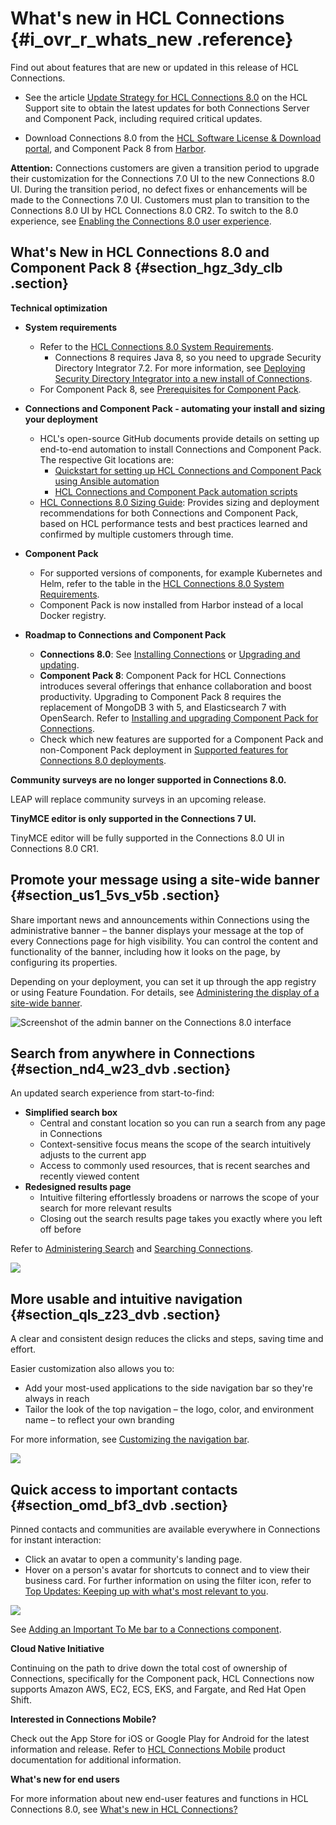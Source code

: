 # What's new in HCL Connections {#i_ovr_r_whats_new .reference}

Find out about features that are new or updated in this release of HCL Connections.

-   See the article [Update Strategy for HCL Connections 8.0](https://support.hcltechsw.com/csm?id=kb_article&sysparm_article=KB0101180) on the HCL Support site to obtain the latest updates for both Connections Server and Component Pack, including required critical updates.

-   Download Connections 8.0 from the [HCL Software License & Download portal](https://hclsoftware.flexnetoperations.com), and Component Pack 8 from [Harbor](https://hclcr.io/harbor/projects/15/repositories).

**Attention:** Connections customers are given a transition period to upgrade their customization for the Connections 7.0 UI to the new Connections 8.0 UI. During the transition period, no defect fixes or enhancements will be made to the Connections 7.0 UI. Customers must plan to transition to the Connections 8.0 UI by HCL Connections 8.0 CR2. To switch to the 8.0 experience, see [Enabling the Connections 8.0 user experience](../migrate/enabling_cnx8_ux.md).

## What's New in HCL Connections 8.0 and Component Pack 8 {#section_hgz_3dy_clb .section}

**Technical optimization**

-   **System requirements**
    -   Refer to the [HCL Connections 8.0 System Requirements](https://support.hcltechsw.com/csm?id=kb_article&sysparm_article=KB0073654).
        -   Connections 8 requires Java 8, so you need to upgrade Security Directory Integrator 7.2. For more information, see [Deploying Security Directory Integrator into a new install of Connections](../install/t_prof_tdi_new_deploy.md).
    -   For Component Pack 8, see [Prerequisites for Component Pack](../install/cp_prereqs.md).
-   **Connections and Component Pack - automating your install and sizing your deployment**
    -   HCL's open-source GitHub documents provide details on setting up end-to-end automation to install Connections and Component Pack. The respective Git locations are:
        -   [Quickstart for setting up HCL Connections and Component Pack using Ansible automation](https://github.com/HCL-TECH-SOFTWARE/connections-automation/blob/main/documentation/QUICKSTART.md)
        -   [HCL Connections and Component Pack automation scripts](https://github.com/HCL-TECH-SOFTWARE/connections-automation/blob/main/README.md)
    -   [HCL Connections 8.0 Sizing Guide](https://opensource.hcltechsw.com/connections-doc/v8/guide_me/how_to_guides/connections8_sizing_guide.pdf): Provides sizing and deployment recommendations for both Connections and Component Pack, based on HCL performance tests and best practices learned and confirmed by multiple customers through time.
-   **Component Pack**
    -   For supported versions of components, for example Kubernetes and Helm, refer to the table in the [HCL Connections 8.0 System Requirements](https://support.hcltechsw.com/csm?id=kb_article&sysparm_article=KB0073654).
    -   Component Pack is now installed from Harbor instead of a local Docker registry.

-   **Roadmap to Connections and Component Pack**
    -   **Connections 8.0**: See [Installing Connections](../install/c_installing.md) or [Upgrading and updating](../migrate/c_upgrade_migrate_overview.md).
    -   **Component Pack 8**: Component Pack for HCL Connections introduces several offerings that enhance collaboration and boost productivity. Upgrading to Component Pack 8 requires the replacement of MongoDB 3 with 5, and Elasticsearch 7 with OpenSearch. Refer to [Installing and upgrading Component Pack for Connections](../install/cp_install_config_intro.md).
    -   Check which new features are supported for a Component Pack and non-Component Pack deployment in [Supported features for Connections 8.0 deployments](../plan/supported_features.md).

**Community surveys are no longer supported in Connections 8.0.**

LEAP will replace community surveys in an upcoming release.

**TinyMCE editor is only supported in the Connections 7 UI.**

TinyMCE editor will be fully supported in the Connections 8.0 UI in Connections 8.0 CR1.

## Promote your message using a site-wide banner {#section_us1_5vs_v5b .section}

Share important news and announcements within Connections using the administrative banner – the banner displays your message at the top of every Connections page for high visibility. You can control the content and functionality of the banner, including how it looks on the page, by configuring its properties.

Depending on your deployment, you can set it up through the app registry or using Feature Foundation. For details, see [Administering the display of a site-wide banner](../admin/admin_banner_onprem.md).

![Screenshot of the admin banner on the Connections 8.0 interface](images/admin_banner.png)

## Search from anywhere in Connections {#section_nd4_w23_dvb .section}

An updated search experience from start-to-find:

-   **Simplified search box**
    -   Central and constant location so you can run a search from any page in Connections
    -   Context-sensitive focus means the scope of the search intuitively adjusts to the current app
    -   Access to commonly used resources, that is recent searches and recently viewed content
-   **Redesigned results page**
    -   Intuitive filtering effortlessly broadens or narrows the scope of your search for more relevant results
    -   Closing out the search results page takes you exactly where you left off before

Refer to [Administering Search](../admin/c_admin_search.md) and [Searching Connections](../../user/eucommon/c_eucommon_search.md).

![](images/search.png)

## More usable and intuitive navigation {#section_qls_z23_dvb .section}

A clear and consistent design reduces the clicks and steps, saving time and effort.

Easier customization also allows you to:

-   Add your most-used applications to the side navigation bar so they're always in reach
-   Tailor the look of the top navigation – the logo, color, and environment name – to reflect your own branding

For more information, see [Customizing the navigation bar](../customize/t_admin_navbar_create_files.md).

![](images/navbar.png)

## Quick access to important contacts {#section_omd_bf3_dvb .section}

Pinned contacts and communities are available everywhere in Connections for instant interaction:

-   Click an avatar to open a community's landing page.
-   Hover on a person's avatar for shortcuts to connect and to view their business card. For further information on using the filter icon, refer to [Top Updates: Keeping up with what's most relevant to you](../../user/homepage/Tile_homepage_using.md).

![](images/itm_bar.png)

See [Adding an Important To Me bar to a Connections component](../customize/c_itm_iframe_intro.md).

**Cloud Native Initiative**

Continuing on the path to drive down the total cost of ownership of Connections, specifically for the Component pack, HCL Connections now supports Amazon AWS, EC2, ECS, EKS, and Fargate, and Red Hat Open Shift.

**Interested in Connections Mobile?**

Check out the App Store for iOS or Google Play for Android for the latest information and release. Refer to [HCL Connections Mobile](https://help.hcltechsw.com/connectionsmobile/index.html) product documentation for additional information.

**What's new for end users**

For more information about new end-user features and functions in HCL Connections 8.0, see [What's new in HCL Connections?](../../user/eucommon/r_eucommon_whats_new.md)

